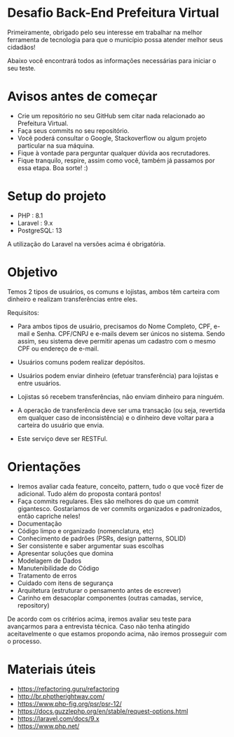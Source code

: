 # Desafio Back-End Prefeitura Virtual
Primeiramente, obrigado pelo seu interesse em trabalhar na melhor ferramenta de tecnologia para que o município possa atender melhor seus cidadãos!

Abaixo você encontrará todos as informações necessárias para iniciar o seu teste.

# Avisos antes de começar
  * Crie um repositório no seu GitHub sem citar nada relacionado ao Prefeitura Virtual.
  * Faça seus commits no seu repositório.
  * Você poderá consultar o Google, Stackoverflow ou algum projeto particular na sua máquina.
  * Fique à vontade para perguntar qualquer dúvida aos recrutadores.
  * Fique tranquilo, respire, assim como você, também já passamos por essa etapa. Boa sorte! :)
 
 # Setup do projeto
  * PHP : 8.1
  * Laravel : 9.x
  * PostgreSQL: 13

A utilização do Laravel na versões acima é obrigatória.

# Objetivo 

Temos 2 tipos de usuários, os comuns e lojistas, ambos têm carteira com dinheiro e realizam transferências entre eles. 

Requisitos:

 * Para ambos tipos de usuário, precisamos do Nome Completo, CPF, e-mail e Senha. CPF/CNPJ e e-mails devem ser únicos no sistema. Sendo assim, seu sistema deve permitir apenas um cadastro com o mesmo CPF ou endereço de e-mail.

 * Usuários comuns podem realizar depósitos.
 
 * Usuários podem enviar dinheiro (efetuar transferência) para lojistas e entre usuários.

 * Lojistas só recebem transferências, não enviam dinheiro para ninguém.

 * A operação de transferência deve ser uma transação (ou seja, revertida em qualquer caso de inconsistência) e o dinheiro deve voltar para a carteira do usuário que   envia.

 * Este serviço deve ser RESTFul.

# Orientações 
 * Iremos avaliar cada feature, conceito, pattern, tudo o que você fizer de adicional. Tudo além do proposta contará pontos!
 * Faça commits regulares. Eles são melhores do que um commit gigantesco. Gostaríamos de ver commits organizados e padronizados, então capriche neles!
 * Documentação
 * Código limpo e organizado (nomenclatura, etc)
 * Conhecimento de padrões (PSRs, design patterns, SOLID)
 * Ser consistente e saber argumentar suas escolhas
 * Apresentar soluções que domina
 * Modelagem de Dados
 * Manutenibilidade do Código
 * Tratamento de erros
 * Cuidado com itens de segurança
 * Arquitetura (estruturar o pensamento antes de escrever)
 * Carinho em desacoplar componentes (outras camadas, service, repository)

De acordo com os critérios acima, iremos avaliar seu teste para avançarmos para a entrevista técnica. Caso não tenha atingido aceitavelmente o que estamos propondo acima, não iremos prosseguir com o processo.
 
# Materiais úteis
  * https://refactoring.guru/refactoring
  * http://br.phptherightway.com/
  * https://www.php-fig.org/psr/psr-12/
  * https://docs.guzzlephp.org/en/stable/request-options.html
  * https://laravel.com/docs/9.x
  * https://www.php.net/
